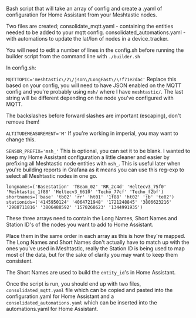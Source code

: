 Bash script that will take an array of config and create a .yaml of configuration for Home Assistant from your Meshtastic nodes.

Two files are created;
consolidate_mqtt.yaml - containing the entities needed to be added to your mqtt config.
consolidated_automations.yaml - with automations to update the lat/lon of nodes in a device_tracker.

You will need to edit a number of lines in the config.sh before running the builder script from the command line with `./builder.sh`

In config.sh:

`MQTTTOPIC='meshtastic\/2\/json\/LongFast\/\!f71e2dac'`
Replace this based on your config, you will need to have JSON enabled on the MQTT config and you're probably using `msh/` where I have `meshtastic/`. The last string will be different depending on the node you've configured with MQTT.

The backslashes before forward slashes are important (escaping), don't remove them!

`ALTITUDEMEASUREMENT='M'`
If you're working in imperial, you may want to change this.

`SENSOR_PREFIX='msh_'`
This is optional, you can set it to be blank. I wanted to keep my Home Assistant configuration a little cleaner and easier by prefixing all Meshtastic node entities with `msh_`. This is useful later when you're building reports in Grafana as it means you can use this reg-exp to select all Meshtastic nodes in one go.

```
longnames=('Basestation' 'TBeam_02' 'RR_2c4d' 'Heltecv3_75f0' 'Meshtastic_1f88' 'Heltecv3_6610' 'Techo_77cf' 'Techo_f2bf')
shortnames=('base' 'tb02' 'rr' 'ht01' '1f88' 'ht02' 'jb' 'te02')
stationids=('4145950124' '4064721948' '1721248845' '3806623216' '2988711816' '3806488592' '1578268623' '1344991935')
```

These three arrays need to contain the Long Names, Short Names and Station ID's of the nodes you want to add to Home Assistant.

Place them in the same order in each array as this is how they're mapped. The Long Names and Short Names don't actually have to match up with the ones you've used in Meshtastic, really the Station ID is being used to map most of the data, but for the sake of clarity you may want to keep them consistent.

The Short Names are used to build the `entity_id`'s in Home Assistant.

Once the script is run, you should end up with two files,  `consolidated_mqtt.yaml` file which can be copied and pasted into the configuration.yaml for Home Assistant and a `consolidated_automations.yaml` which can be inserted into the automations.yaml for Home Assistant.

